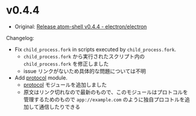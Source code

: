# v0.4.4

* Original: [Release atom-shell v0.4.4 - electron/electron](https://github.com/electron/electron/releases/tag/v0.4.4)

Changelog:

* Fix `child_process.fork` in scripts executed by `child_process.fork`.
  * `child_process.fork` から実行されたスクリプト内の `child_process.fork` を修正しました
  * issue リンクがないため具体的な問題については不明
* Add [protocol](https://github.com/atom/atom-shell/blob/master/docs/protocol.md) module.
  * [protocol](https://github.com/electron/electron/blob/master/docs/api/protocol.md) モジュールを追加しました
  * 原文はリンク切れなので最新のもので、このモジュールはプロトコルを管理するためのもので `app://example.com` のように独自プロコトルを追加して通信したりできる
